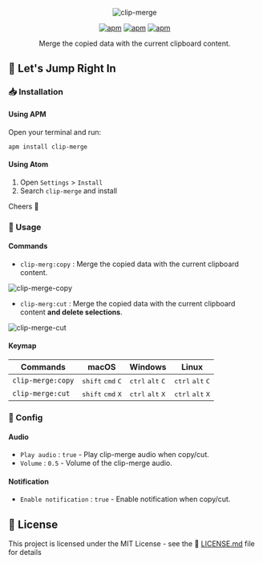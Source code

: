 <p align="center"><img src="https://raw.githubusercontent.com/ooJerryLeeoo/atom-clip-merge/master/assets/clip-merge.gif" alt="clip-merge" /></p>

<p align="center"><a href="https://atom.io/packages/clip-merge"><img src="https://img.shields.io/apm/v/clip-merge.svg?style=flat-square" alt="apm" /></a> <a href="https://atom.io/packages/clip-merge"><img src="https://img.shields.io/apm/dm/clip-merge.svg?style=flat-square" alt="apm" /></a>  <a href="https://github.com/ooJerryLeeoo/atom-clip-merge/blob/master/LICENSE.md"><img src="https://img.shields.io/apm/l/clip-merge.svg?style=flat-square" alt="apm" /></a></p>

<p align="center">Merge the copied data with the current clipboard content.</p>

## :checkered_flag: Let's Jump Right In

### :inbox_tray: Installation

#### Using APM

Open your terminal and run:

``` shell
apm install clip-merge
```

#### Using Atom

1. Open `Settings` > `Install`
2. Search `clip-merge` and install

Cheers :beers:

### :key: Usage

#### Commands

* `clip-merg:copy` :  Merge the copied data with the current clipboard content.

![clip-merge-copy](https://raw.githubusercontent.com/ooJerryLeeoo/atom-clip-merge/master/assets/clip-merge.gif)

* `clip-merg:cut` :  Merge the copied data with the current clipboard content **and delete selections**.

![clip-merge-cut](https://raw.githubusercontent.com/ooJerryLeeoo/atom-clip-merge/master/assets/clip-merge-cut.gif)

#### Keymap

|     Commands      |                    macOS                     |                   Windows                   |                    Linux                    |
| ----------------- | -------------------------------------------- | ------------------------------------------- | ------------------------------------------- |
| `clip-merge:copy` | <kbd>shift</kbd> <kbd>cmd</kbd> <kbd>C</kbd> | <kbd>ctrl</kbd> <kbd>alt</kbd> <kbd>C</kbd> | <kbd>ctrl</kbd> <kbd>alt</kbd> <kbd>C</kbd> |
| `clip-merge:cut`  | <kbd>shift</kbd> <kbd>cmd</kbd> <kbd>X</kbd> | <kbd>ctrl</kbd> <kbd>alt</kbd> <kbd>X</kbd> | <kbd>ctrl</kbd> <kbd>alt</kbd> <kbd>X</kbd> |

### :wrench: Config

#### Audio

* `Play audio` :  `true` - Play clip-merge audio when copy/cut.  
* `Volume` :  `0.5` - Volume of the clip-merge audio.

#### Notification

* `Enable notification` :  `true` - Enable notification when copy/cut.  

## :page_facing_up: License

This project is licensed under the MIT License - see the :page_facing_up: [LICENSE.md](LICENSE.md) file for details
